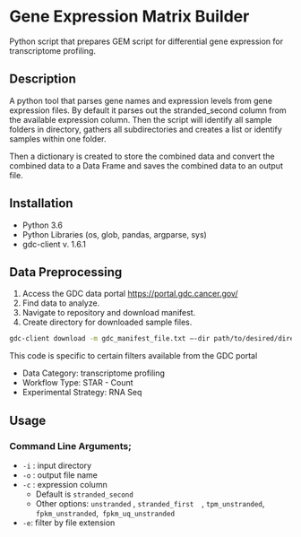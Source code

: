 # Gene Expression Matrix Builder
Python script that prepares GEM script for differential gene expression for transcriptome profiling.


## Description
A python tool that parses gene names and expression levels from gene expression files. By default it parses out the stranded_second column from the available expression column. Then the script will identify all sample folders in directory, gathers all subdirectories and creates a list or identify samples within one folder.


Then a dictionary is created to store the combined data and convert the combined data to a Data Frame and saves the combined data to an output file. 
## Installation
- Python 3.6
- Python Libraries (os, glob, pandas, argparse, sys)
- gdc-client v. 1.6.1


## Data Preprocessing
1. Access the GDC data portal https://portal.gdc.cancer.gov/
2. Find data to analyze. 
3. Navigate to repository and download manifest. 
4. Create directory for downloaded sample files.

```Bash
gdc-client download -m gdc_manifest_file.txt —-dir path/to/desired/directory
```
This code is specific to certain filters available from the GDC portal
- Data Category: transcriptome profiling
- Workflow Type: STAR - Count
- Experimental Strategy: RNA Seq

## Usage
### Command Line Arguments;
- `-i` : input directory
- `-o` : output file name
- `-c` : expression column
	- Default is `stranded_second`
	- Other options:  `unstranded` ,     `stranded_first  `,  `tpm_unstranded`,  `fpkm_unstranded`,` fpkm_uq_unstranded`
- `-e`:  filter by file extension

